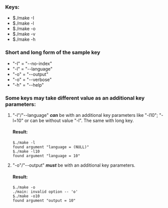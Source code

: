 ### Keys:
+ $./make -I
+ $./make -l
+ $./make -o
+ $./make -v
+ $./make -h

### Short and long form of the sample key
+ "-I" = "--no-index"
+ "-l" = "--language"
+ "-o" = "--output"
+ "-o" = "--verbose"
+ "-h" = "--help"

### Some keys may take different value as an additional key parameters:
1. "-l"/"--language" ***can*** be with an additional key parameters like "-l10"; "-l=10" or can be without value "-l". The same with long key.
    #### Result:
    ```
    $./make -l
    found argument "language = (NULL)"
    $./make -l10
    found argument "language = 10"
    ```
2. "-o"/"--output" ***must*** be with an additional key parameters.
    #### Result:
    ```
    $./make -o
    ./main: invalid option -- 'o'
    $./make -o10
    found argument "output = 10"
    ```    
